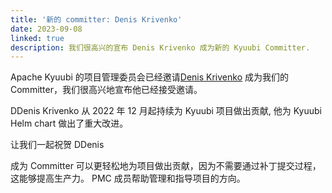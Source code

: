 ```yaml
---
title: '新的 committer: Denis Krivenko'
date: 2023-09-08
linked: true
description: 我们很高兴的宣布 Denis Krivenko 成为新的 Kyuubi Committer.
---
```

<!---
  Licensed under the Apache License, Version 2.0 (the "License");
  you may not use this file except in compliance with the License.
  You may obtain a copy of the License at

   http://www.apache.org/licenses/LICENSE-2.0

  Unless required by applicable law or agreed to in writing, software
  distributed under the License is distributed on an "AS IS" BASIS,
  WITHOUT WARRANTIES OR CONDITIONS OF ANY KIND, either express or implied.
  See the License for the specific language governing permissions and
  limitations under the License. See accompanying LICENSE file.
-->

Apache Kyuubi 的项目管理委员会已经邀请[Denis Krivenko](https://github.com/dnskr)
成为我们的Committer，我们很高兴地宣布他已经接受邀请。

DDenis Krivenko 从 2022 年 12 月起持续为 Kyuubi 项目做出贡献, 他为 Kyuubi Helm chart
做出了重大改进。

让我们一起祝贺 DDenis

成为 Committer 可以更轻松地为项目做出贡献，因为不需要通过补丁提交过程，这能够提高生产力。
PMC 成员帮助管理和指导项目的方向。
